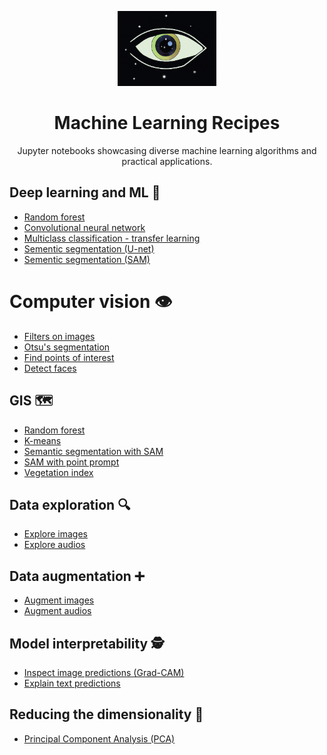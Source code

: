 <div align="center">
<!-- Title: -->
<p align="center" >
  <img src="./asset/logo2.png" height="120" >
    <h1> Machine Learning Recipes</h1>
Jupyter notebooks showcasing diverse machine learning algorithms and practical applications.
</p>
</div>




## Deep learning and ML 🧠
  * [Random forest](machine_learning/random_forest.ipynb)
  * [Convolutional neural network](machine_learning/cnn.ipynb)
  * [Multiclass classification - transfer learning](machine_learning/transfer_learning_with_hub.ipynb)
  * [Sementic segmentation (U-net)](machine_learning/u_net.ipynb)
  * [Sementic segmentation (SAM)](machine_learning/sam.ipynb)

# Computer vision 👁️
  * [Filters on images](cv/filters.ipynb)
  * [Otsu's segmentation](cv/otsu_segmentation.ipynb)
  * [Find points of interest](cv/point_of_interest.ipynb)
  * [Detect faces](cv/faces.ipynb)

## GIS 🗺️
  * [Random forest](gis/random_forest.ipynb)
  * [K-means](gis/k-means.ipynb)
  * [Semantic segmentation with SAM](gis/sam_gis.ipynb)
  * [SAM with point prompt](gis/sam_gis_point_prompts.ipynb)
  * [Vegetation index](gis/vegetation_index.ipynb)

## Data exploration 🔍
  * [Explore images](exploration/images.ipynb)
  * [Explore audios](exploration/audios.ipynb)

## Data augmentation ➕
  * [Augment images](data_augmentation/augment_images.ipynb)
  * [Augment audios](data_augmentation/augment_audios.ipynb)
  

## Model interpretability 🕵️
  * [Inspect image predictions (Grad-CAM)](interpretability/keras-image-classifiers.ipynb)
  * [Explain text predictions](interpretability/explain_text_prediction.ipynb)

## Reducing the dimensionality 🌱
  * [Principal Component Analysis (PCA)](dimensions/pca.ipynb)


